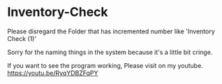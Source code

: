# Inventory-Check

Please disregard the Folder that has incremented number like 'Inventory Check (1)'

Sorry for the naming things in the system because it's a little bit cringe.

If you want to see the program working, Please visit on my youtube. https://youtu.be/RyqYDBZFqPY


